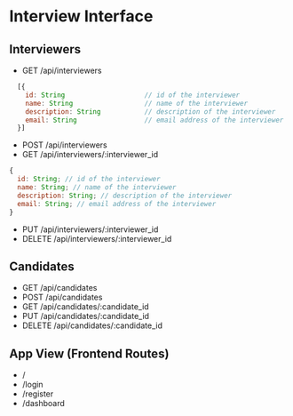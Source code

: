 # Interview Interface

## Interviewers

- GET /api/interviewers

```jsx
  [{
    id: String                    // id of the interviewer
    name: String                  // name of the interviewer
    description: String           // description of the interviewer
    email: String                 // email address of the interviewer
  }]
```

- POST /api/interviewers
- GET /api/interviewers/:interviewer_id

```jsx
{
  id: String; // id of the interviewer
  name: String; // name of the interviewer
  description: String; // description of the interviewer
  email: String; // email address of the interviewer
}
```

- PUT /api/interviewers/:interviewer_id
- DELETE /api/interviewers/:interviewer_id

## Candidates

- GET /api/candidates
- POST /api/candidates
- GET /api/candidates/:candidate_id
- PUT /api/candidates/:candidate_id
- DELETE /api/candidates/:candidate_id

## App View (Frontend Routes)

- /
- /login
- /register
- /dashboard
